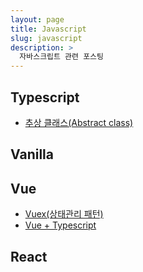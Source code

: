 ```yaml
---
layout: page
title: Javascript
slug: javascript
description: >
  자바스크립트 관련 포스팅
---
```



## Typescript

* [추상 클래스(Abstract class)]

[추상 클래스(Abstract class)]: ./2023-07-26-abstract/

## Vanilla 

## Vue

* [Vuex(상태관리 패턴)]
* [Vue + Typescript]

[Vue + Typescript]: ./2023-08-07-vue-typescript/
[Vuex(상태관리 패턴)]: ./2023-08-01-vuex/

## React